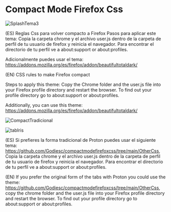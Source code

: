 # Compact Mode Firefox Css

![SplashTema3](https://user-images.githubusercontent.com/22057609/116309650-a3b94000-a76e-11eb-9776-bdd61cd5b8dd.png)

(ES) Reglas Css para volver compacto a Firefox
Pasos para aplicar este tema:
Copia la carpeta chrome y el archivo user.js dentro de la carpeta de perfil de tu usuario de firefox y reinicia el navegador. Para encontrar el directorio de tu perfil ve a about:support or about:profiles.

Adicionalmente puedes usar el tema: https://addons.mozilla.org/es/firefox/addon/beautifultotaldark/

(EN) CSS rules to make Firefox compact

Steps to apply this theme: Copy the Chrome folder and the user.js file into your Firefox profile directory and restart the browser. To find out your profile directory go to about:support or about:profiles.

Additionally, you can use this theme: https://addons.mozilla.org/es/firefox/addon/beautifultotaldark/

![CompactTradicional](https://user-images.githubusercontent.com/22057609/116818683-4a685c80-ab32-11eb-964f-83da29f367af.png)

![tabIris](https://user-images.githubusercontent.com/22057609/116830247-8a4d3500-ab6e-11eb-8762-9607a882efc9.png)

(ES) Si prefieres la forma tradicional de Proton puedes usar el siguiente tema: https://github.com/Godiesc/compactmodefirefoxcss/tree/main/OtherCss, Copia la carpeta chrome y el archivo user.js dentro de la carpeta de perfil de tu usuario de firefox y reinicia el navegador. Para encontrar el directorio de tu perfil ve a about:support or about:profiles.

(EN) If you prefer the original form of the tabs with Proton you could use the theme: https://github.com/Godiesc/compactmodefirefoxcss/tree/main/OtherCss, copy the chrome folder and the user.js file into your Firefox profile directory and restart the browser. To find out your profile directory go to about:support or about:profiles.
